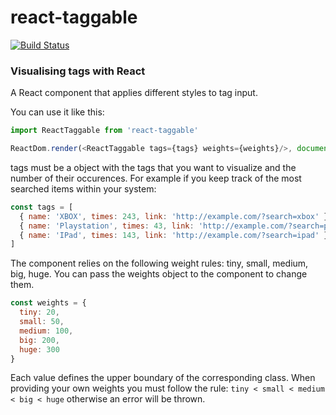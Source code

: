 # react-taggable
[![Build Status](https://travis-ci.org/wizardone/react-taggable.svg?branch=master)](https://travis-ci.org/wizardone/react-taggable)

### Visualising tags with React
A React component that applies different styles to tag input.

You can use it like this:

```javascript
import ReactTaggable from 'react-taggable'

ReactDom.render(<ReactTaggable tags={tags} weights={weights}/>, document.getElementById('taggable'))
```
tags must be a object with the tags that you want to visualize and the
number of their occurences. For example if you keep track of the most
searched items within your system:
```javascript
const tags = [
  { name: 'XBOX', times: 243, link: 'http://example.com/?search=xbox' },
  { name: 'Playstation', times: 43, link: 'http://example.com/?search=playstation' },
  { name: 'IPad', times: 143, link: 'http://example.com/?search=ipad' }
]
```
The component relies on the following weight rules: tiny, small, medium, big,
huge. You can pass the weights object to the component to change them.
```javascript
const weights = {
  tiny: 20,
  small: 50,
  medium: 100,
  big: 200,
  huge: 300
}
```
Each value defines the upper boundary of the corresponding class. When
providing your own weights you must follow the rule:
`tiny < small < medium < big < huge` otherwise an error will be thrown.
